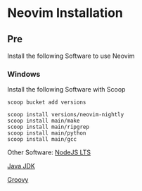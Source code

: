 # Neovim Installation

## Pre
Install the following Software to use Neovim

### Windows

Install the following Software with Scoop

```
scoop bucket add versions

scoop install versions/neovim-nightly
scoop install main/make
scoop install main/ripgrep
scoop install main/python
scoop install main/gcc
```

Other Software:
[NodeJS LTS](https://nodejs.org/en/download/)

[Java JDK](https://www.oracle.com/de/java/technologies/downloads/)

[Groovy](https://groovy.apache.org/download.html)

